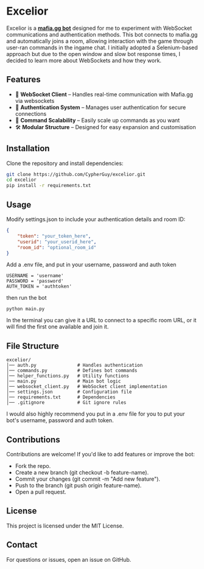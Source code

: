 # Excelior

Excelior is a [**mafia.gg bot**](https://www.mafia.gg) designed for me to experiment with WebSocket communications and authentication methods. This bot connects to mafia.gg and automatically joins a room, allowing interaction with the game through user-ran commands in the ingame chat. I initially adopted a Selenium-based approach but due to the open window and slow bot response times, I decided to learn more about WebSockets and how they work.

## Features

- 🔌 **WebSocket Client** – Handles real-time communication with Mafia.gg via websockets
- 🔑 **Authentication System** – Manages user authentication for secure connections
- 📜 **Command Scalability** – Easily scale up commands as you want
- 🛠 **Modular Structure** – Designed for easy expansion and customisation

## Installation

Clone the repository and install dependencies:

```bash
git clone https://github.com/CypherGuy/excelior.git
cd excelior
pip install -r requirements.txt
```

## Usage

Modify settings.json to include your authentication details and room ID:

```json
{
    "token": "your_token_here",
    "userid": "your_userid_here",
    "room_id": "optional_room_id"
}
```

Add a .env file, and put in your username, password and auth token

```env
USERNAME = 'username'
PASSWORD = 'password'
AUTH_TOKEN = 'authtoken'
```

then run the bot
```
python main.py
```

In the terminal you can give it a URL to connect to a specific room URL, or it will find the first one available and join it.

## File Structure

```
excelior/
│── auth.py               # Handles authentication
│── commands.py           # Defines bot commands
│── helper_functions.py   # Utility functions
│── main.py               # Main bot logic
│── websocket_client.py   # WebSocket client implementation
│── settings.json         # Configuration file
│── requirements.txt      # Dependencies
│── .gitignore            # Git ignore rules
```

I would also highly recommend you put in a .env file for you to put your bot's username, password and auth token.

## Contributions
Contributions are welcome! If you'd like to add features or improve the bot:

- Fork the repo.
- Create a new branch (git checkout -b feature-name).
- Commit your changes (git commit -m "Add new feature").
- Push to the branch (git push origin feature-name).
- Open a pull request.

## License
This project is licensed under the MIT License.

## Contact
For questions or issues, open an issue on GitHub.
